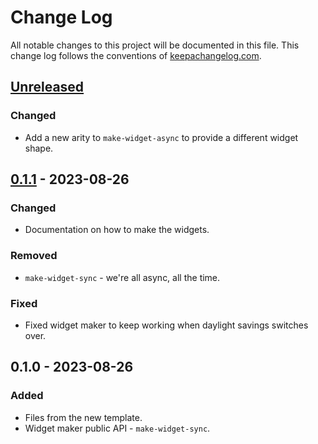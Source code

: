# Change Log
All notable changes to this project will be documented in this file. This change log follows the conventions of [keepachangelog.com](http://keepachangelog.com/).

## [Unreleased]
### Changed
- Add a new arity to `make-widget-async` to provide a different widget shape.

## [0.1.1] - 2023-08-26
### Changed
- Documentation on how to make the widgets.

### Removed
- `make-widget-sync` - we're all async, all the time.

### Fixed
- Fixed widget maker to keep working when daylight savings switches over.

## 0.1.0 - 2023-08-26
### Added
- Files from the new template.
- Widget maker public API - `make-widget-sync`.

[Unreleased]: https://sourcehost.site/your-name/fotd/compare/0.1.1...HEAD
[0.1.1]: https://sourcehost.site/your-name/fotd/compare/0.1.0...0.1.1
